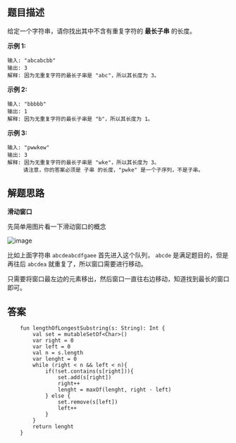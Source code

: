 ## 题目描述

给定一个字符串，请你找出其中不含有重复字符的 **最长子串** 的长度。

**示例 1:**


```
输入: "abcabcbb"
输出: 3 
解释: 因为无重复字符的最长子串是 "abc"，所以其长度为 3。
```

**示例 2:**


```
输入: "bbbbb"
输出: 1
解释: 因为无重复字符的最长子串是 "b"，所以其长度为 1。
```

**示例 3:**

```
输入: "pwwkew"
输出: 3
解释: 因为无重复字符的最长子串是 "wke"，所以其长度为 3。
     请注意，你的答案必须是 子串 的长度，"pwke" 是一个子序列，不是子串。
```


## 解题思路

**滑动窗口**

先简单用图片看一下滑动窗口的概念

![image](https://user-images.githubusercontent.com/30992818/68823336-6d991500-06ce-11ea-916f-20f3abfb3f40.png)

比如上面字符串 ``abcdeabcdfgaee`` 首先进入这个队列， ``abcde`` 是满足题目的，但是再往后 ``abcdea`` 就重复了，所以窗口需要进行移动。

只需要将窗口最左边的元素移出，然后窗口一直往右边移动，知道找到最长的窗口即可。


## 答案


```
    fun lengthOfLongestSubstring(s: String): Int {
        val set = mutableSetOf<Char>()
        var right = 0
        var left = 0
        val n = s.length
        var lenght = 0
        while (right < n && left < n){
            if(!set.contains(s[right])){
                set.add(s[right])
                right++
                lenght = maxOf(lenght, right - left)
            } else {
                set.remove(s[left])
                left++
            }
        }
        return lenght
    }
```
